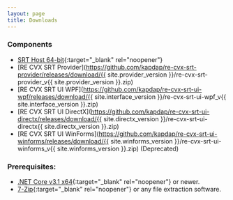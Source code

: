 ```yaml
---
layout: page
title: Downloads
---
```

### Components

* [SRT Host 64-bit](https://www.neonblu.com/SRT/){:target="_blank" rel="noopener"}
* [RE CVX SRT Provider](https://github.com/kapdap/re-cvx-srt-provider/releases/download/{{ site.provider_version }}/re-cvx-srt-provider_v{{ site.provider_version }}.zip)
* [RE CVX SRT UI WPF](https://github.com/kapdap/re-cvx-srt-ui-wpf/releases/download/{{ site.interface_version }}/re-cvx-srt-ui-wpf_v{{ site.interface_version }}.zip)
* [RE CVX SRT UI DirectX](https://github.com/kapdap/re-cvx-srt-ui-directx/releases/download/{{ site.directx_version }}/re-cvx-srt-ui-directx{{ site.directx_version }}.zip)
* [RE CVX SRT UI WinForms](https://github.com/kapdap/re-cvx-srt-ui-winforms/releases/download/{{ site.winforms_version }}/re-cvx-srt-ui-winforms_v{{ site.winforms_version }}.zip) (Deprecated)

### Prerequisites:
* [.NET Core v3.1 x64](https://dotnet.microsoft.com/download/dotnet-core/current/runtime){:target="_blank" rel="noopener"} or newer.
* [7-Zip](https://www.7-zip.org/){:target="_blank" rel="noopener"} or any file extraction software.
